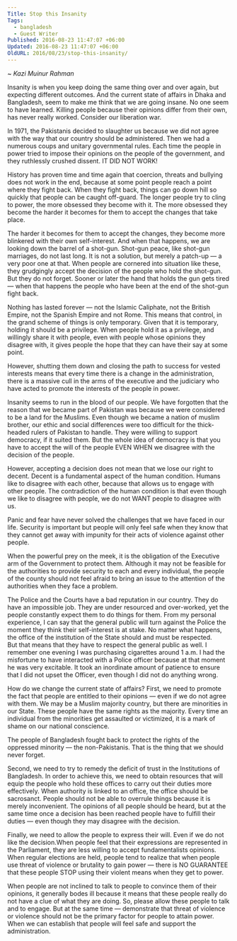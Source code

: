 ```yaml
---
Title: Stop this Insanity
Tags:
  - bangladesh
  - Guest Writer
Published: 2016-08-23 11:47:07 +06:00
Updated: 2016-08-23 11:47:07 +06:00
OldURL: 2016/08/23/stop-this-insanity/
---
```


~ *Kazi  Muinur Rahman*

Insanity is when you keep doing the same thing over and over again, but expecting 
different outcomes. And the current state of affairs in Dhaka and Bangladesh, seem to make 
me think that we are going insane. No one seem to have learned. Killing people because their 
opinions differ from their own, has never really worked. Consider our liberation war.  

In 1971, the Pakistanis decided to slaughter us because we did not agree with the way 
that our country should be administered. Then we had a numerous coups and unitary 
governmental rules. Each time the people in power tried to impose their opinions on the 
people of the government, and they ruthlessly crushed dissent. IT DID NOT WORK! 

History has proven time and time again that coercion, threats and bullying does not 
work in the end, because at some point people reach a point where they fight back. When 
they fight back, things can go down hill so quickly that people can be caught off-guard. The 
longer people try to cling to power, the more obsessed they become with it. The more 
obsessed they become the harder it becomes for them to accept the changes that take place.  

The harder it becomes for them to accept the changes, they become more blinkered 
with their own self-interest. And when that happens, we are looking down the barrel of a 
shot-gun. Shot-gun peace, like shot-gun marriages, do not last long. It is not a solution, but 
merely a patch-up — a very poor one at that. When people are cornered into situation like 
these, they grudgingly accept the decision of the people who hold the shot-gun. But they do 
not forget. Sooner or later the hand that holds the gun gets tired — when that happens the 
people who have been at the end of the shot-gun fight back.  

Nothing has lasted forever — not the Islamic Caliphate, not the British Empire, not the 
Spanish Empire and not Rome. This means that control, in the grand scheme of things is 
only temporary. Given that it is temporary, holding it should be a privilege. When people hold 
it as a privilege, and willingly share it with people, even with people whose opinions they 
disagree with, it gives people the hope that they can have their say at some point.  

However, shutting them down and closing the path to success for vested interests means 
that every time there is a change in the administration, there is a massive cull in the arms of 
the executive and the judiciary who have acted to promote the interests of the people in 
power.  

Insanity seems to run in the blood of our people. We have forgotten that the reason that 
we became part of Pakistan was because we were considered to be a land for the Muslims. 
Even though we became a nation of muslim brother, our ethic and social differences were too 
difficult for the thick-headed rulers of Pakistan to handle. They were willing to support 
democracy, if it suited them. But the whole idea of democracy is that you have to accept the 
will of the people EVEN WHEN we disagree with the decision of the people.  

However, accepting a decision does not mean that we lose our right to decent. Decent is 
a fundamental aspect of the human condition. Humans like to disagree with each other, 
because that allows us to engage with other people. The contradiction of the human 
condition is that even though we like to disagree with people, we do not WANT people to 
disagree with us.  

Panic and fear have never solved the challenges that we have faced in our life. Security 
is important but people will only feel safe when they know that they cannot get away with 
impunity for their acts of violence against other people.  

When the powerful prey on the meek, it is the obligation of the Executive arm of the 
Government to protect them. Although it may not be feasible for the authorities to provide 
security to each and every individual, the people of the county should not feel afraid to bring 
an issue to the attention of the authorities when they face a problem.  

The Police and the Courts have a bad reputation in our country. They do have an 
impossible job. They are under resourced and over-worked, yet the people constantly expect 
them to do things for them. From my personal experience, I can say that the general public 
will turn against the Police the moment they think their self-interest is at stake. No matter 
what happens, the office of the institution of the State should and must be respected.  
But that means that they have to respect the general public as well. I remember one 
evening I was purchasing cigarettes around 1 a.m. I had the misfortune to have interacted 
with a Police officer because at that moment he was very excitable. It took an inordinate 
amount of patience to ensure that I did not upset the Officer, even though I did not do 
anything wrong.  

How do we change the current state of affairs? First, we need to promote the fact that 
people are entitled to their opinions — even if we do not agree with them. We may be a 
Muslim majority country, but there are minorities in our State. These people have the same 
rights as the majority. Every time an individual from the minorities get assaulted or 
victimized,  it is a mark of shame on our national conscience.  

The people of Bangladesh fought back to protect the rights of the oppressed minority — 
the non-Pakistanis. That is the thing that we should never forget.  

Second, we need to try to remedy the deficit of trust in the Institutions of Bangladesh. 
In order to achieve this, we need to obtain resources that will equip the people who hold these 
offices to carry out their duties more effectively. When authority is linked to an office, the 
office should be sacrosanct. People should not be able to overrule things because it is merely 
inconvenient. The opinions of all people should be heard, but at the same time once a 
decision has been reached people have to fulfill their duties — even though they may disagree 
with the decision.  

Finally, we need to allow the people to express their will. Even if we do not like the 
decision.When people feel that their expressions are represented in the Parliament, they are 
less willing to accept fundamentalists opinions. When regular elections are held, people tend 
to realize that when people use threat of violence or brutality to gain power — there is NO 
GUARANTEE that these people STOP using their violent means when they get to power. 

When people are not inclined to talk to people to convince them of their opinions, it generally 
bodes ill because it means that these people really do not have a clue of what they are doing. 
So, please allow these people to talk and to engage. But at the same time — demonstrate that 
threat of violence or violence should not be the primary factor for people to attain power. 
When we can establish that people will feel safe and support the administration.  
